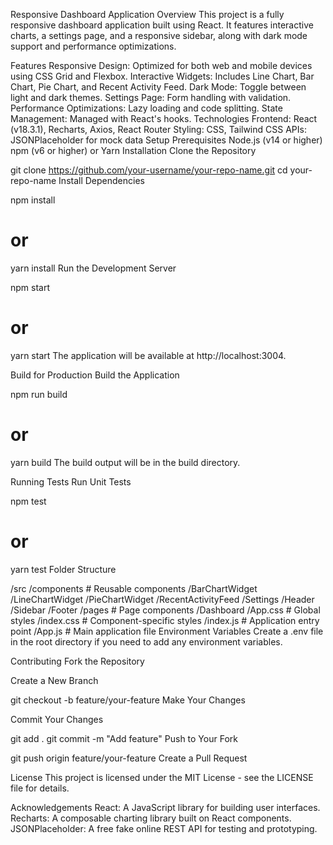 Responsive Dashboard Application
Overview
This project is a fully responsive dashboard application built using React. It features interactive charts, a settings page, and a responsive sidebar, along with dark mode support and performance optimizations.

Features
Responsive Design: Optimized for both web and mobile devices using CSS Grid and Flexbox.
Interactive Widgets: Includes Line Chart, Bar Chart, Pie Chart, and Recent Activity Feed.
Dark Mode: Toggle between light and dark themes.
Settings Page: Form handling with validation.
Performance Optimizations: Lazy loading and code splitting.
State Management: Managed with React's hooks.
Technologies
Frontend: React (v18.3.1), Recharts, Axios, React Router
Styling: CSS, Tailwind CSS
APIs: JSONPlaceholder for mock data
Setup
Prerequisites
Node.js (v14 or higher)
npm (v6 or higher) or Yarn
Installation
Clone the Repository

git clone https://github.com/your-username/your-repo-name.git
cd your-repo-name
Install Dependencies


npm install
# or
yarn install
Run the Development Server


npm start
# or
yarn start
The application will be available at http://localhost:3004.

Build for Production
Build the Application


npm run build
# or
yarn build
The build output will be in the build directory.

Running Tests
Run Unit Tests


npm test
# or
yarn test
Folder Structure

/src
  /components         # Reusable components
    /BarChartWidget
    /LineChartWidget
    /PieChartWidget
    /RecentActivityFeed
    /Settings
    /Header
    /Sidebar
    /Footer
  /pages              # Page components
    /Dashboard
  /App.css            # Global styles
  /index.css          # Component-specific styles
  /index.js           # Application entry point
/App.js               # Main application file
Environment Variables
Create a .env file in the root directory if you need to add any environment variables.

Contributing
Fork the Repository

Create a New Branch

git checkout -b feature/your-feature
Make Your Changes

Commit Your Changes


git add .
git commit -m "Add feature"
Push to Your Fork


git push origin feature/your-feature
Create a Pull Request

License
This project is licensed under the MIT License - see the LICENSE file for details.

Acknowledgements
React: A JavaScript library for building user interfaces.
Recharts: A composable charting library built on React components.
JSONPlaceholder: A free fake online REST API for testing and prototyping.
